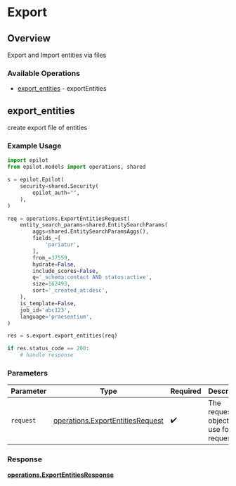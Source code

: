 # Export

## Overview

Export and Import entities via files

### Available Operations

* [export_entities](#export_entities) - exportEntities

## export_entities

create export file of entities

### Example Usage

```python
import epilot
from epilot.models import operations, shared

s = epilot.Epilot(
    security=shared.Security(
        epilot_auth="",
    ),
)

req = operations.ExportEntitiesRequest(
    entity_search_params=shared.EntitySearchParams(
        aggs=shared.EntitySearchParamsAggs(),
        fields_=[
            'pariatur',
        ],
        from_=37559,
        hydrate=False,
        include_scores=False,
        q='_schema:contact AND status:active',
        size=162493,
        sort='_created_at:desc',
    ),
    is_template=False,
    job_id='abc123',
    language='praesentium',
)

res = s.export.export_entities(req)

if res.status_code == 200:
    # handle response
```

### Parameters

| Parameter                                                                            | Type                                                                                 | Required                                                                             | Description                                                                          |
| ------------------------------------------------------------------------------------ | ------------------------------------------------------------------------------------ | ------------------------------------------------------------------------------------ | ------------------------------------------------------------------------------------ |
| `request`                                                                            | [operations.ExportEntitiesRequest](../../models/operations/exportentitiesrequest.md) | :heavy_check_mark:                                                                   | The request object to use for the request.                                           |


### Response

**[operations.ExportEntitiesResponse](../../models/operations/exportentitiesresponse.md)**

